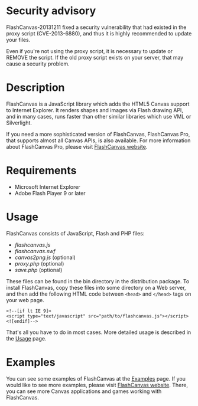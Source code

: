 # Security advisory #

FlashCanvas-20131211 fixed a security vulnerability
that had existed in the proxy script (CVE-2013-6880),
and thus it is highly recommended to update your files.

Even if you're not using the proxy script,
it is necessary to update or REMOVE the script.
If the old proxy script exists on your server,
that may cause a security problem.


# Description #

FlashCanvas is a JavaScript library which adds the HTML5 Canvas support to Internet Explorer.
It renders shapes and images via Flash drawing API,
and in many cases, runs faster than other similar libraries which use VML or Silverlight.

If you need a more sophisticated version of FlashCanvas,
FlashCanvas Pro, that supports almost all Canvas APIs, is also available.
For more information about FlashCanvas Pro,
please visit [FlashCanvas website](http://flashcanvas.net/).


# Requirements #

  * Microsoft Internet Explorer
  * Adobe Flash Player 9 or later


# Usage #

FlashCanvas consists of JavaScript, Flash and PHP files:

  * _flashcanvas.js_
  * _flashcanvas.swf_
  * _canvas2png.js_ (optional)
  * _proxy.php_ (optional)
  * _save.php_ (optional)

These files can be found in the bin directory in the distribution package.
To install FlashCanvas, copy these files into some directory on a Web server,
and then add the following HTML code between `<head>` and `</head>` tags on your web page.

```
<!--[if lt IE 9]>
<script type="text/javascript" src="path/to/flashcanvas.js"></script>
<![endif]-->
```

That's all you have to do in most cases.
More detailed usage is described in the [Usage](Usage.md) page.


# Examples #

You can see some examples of FlashCanvas at the [Examples](Examples.md) page.
If you would like to see more examples,
please visit [FlashCanvas website](http://flashcanvas.net/).
There, you can see more Canvas applications and games working with FlashCanvas.